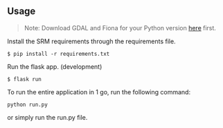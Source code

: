 ## Usage

> Note: Download GDAL and Fiona for your Python version [here](https://www.lfd.uci.edu/~gohlke/pythonlibs/) first.

Install the SRM requirements through the requirements file.

```
$ pip install -r requirements.txt
```

Run the flask app. (development)

```
$ flask run
```




To run the entire application in 1 go, run the following command:
```
python run.py
```
or simply run the run.py file.